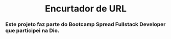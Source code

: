 <h1 align = "center">Encurtador de URL</h1>
<h3>Este projeto faz parte do Bootcamp Spread Fullstack Developer que participei na Dio.</h3>

